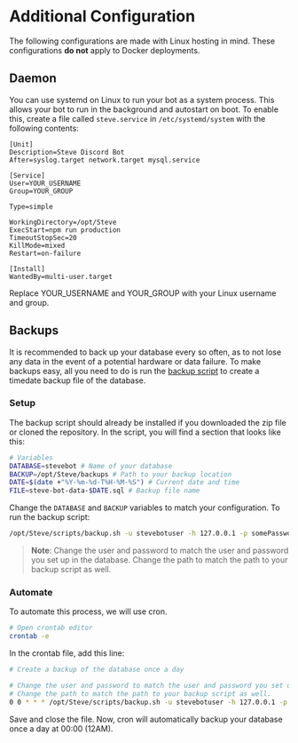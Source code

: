 # Additional Configuration

The following configurations are made with Linux hosting in mind.  These configurations **do not** apply to Docker deployments.

## Daemon
You can use systemd on Linux to run your bot as a system process.  This allows your bot to run in the background and autostart on boot.  To enable this, create a file called `steve.service` in `/etc/systemd/system` with the following contents:
```
[Unit]
Description=Steve Discord Bot
After=syslog.target network.target mysql.service

[Service]
User=YOUR_USERNAME
Group=YOUR_GROUP

Type=simple

WorkingDirectory=/opt/Steve
ExecStart=npm run production
TimeoutStopSec=20
KillMode=mixed
Restart=on-failure

[Install]
WantedBy=multi-user.target
```
Replace YOUR_USERNAME and YOUR_GROUP with your Linux username and group.

## Backups
It is recommended to back up your database every so often, as to not lose any data in the event of a potential hardware or data failure.  To make backups easy, all you need to do is run the [backup script](https://github.com/nathanlytang/Steve/blob/master/scripts/backup.sh) to create a timedate backup file of the database.

### Setup
The backup script should already be installed if you downloaded the zip file or cloned the repository.  In the script, you will find a section that looks like this:
```bash
# Variables
DATABASE=stevebot # Name of your database
BACKUP=/opt/Steve/backups # Path to your backup location
DATE=$(date +"%Y-%m-%d-T%H-%M-%S") # Current date and time
FILE=steve-bot-data-$DATE.sql # Backup file name
```
Change the `DATABASE` and `BACKUP` variables to match your configuration.  To run the backup script:
```bash
/opt/Steve/scripts/backup.sh -u stevebotuser -h 127.0.0.1 -p somePassword
```
> **Note**:
> Change the user and password to match the user and password you set up in the database.  Change the path to match the path to your backup script as well.

### Automate
To automate this process, we will use cron.
```bash
# Open crontab editor
crontab -e
```

In the crontab file, add this line:
```bash
# Create a backup of the database once a day

# Change the user and password to match the user and password you set up in the database.
# Change the path to match the path to your backup script as well.
0 0 * * * /opt/Steve/scripts/backup.sh -u stevebotuser -h 127.0.0.1 -p somePassword
```

Save and close the file.  Now, cron will automatically backup your database once a day at 00:00 (12AM).
